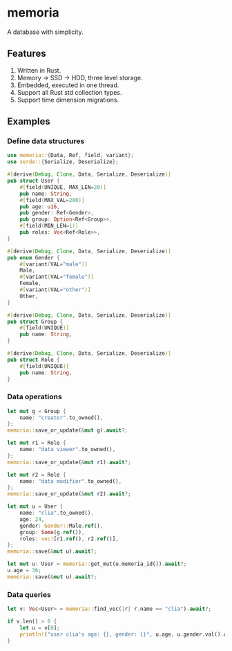 # memoria

A database with simplicity.

## Features

1. Written in Rust.
1. Memory -> SSD -> HDD, three level storage.
1. Embedded, executed in one thread.
1. Support all Rust std collection types.
1. Support time dimension migrations.

## Examples

### Define data structures

```rust
use memoria::{Data, Ref, field, variant};
use serde::{Serialize, Deserialize};

#[derive(Debug, Clone, Data, Serialize, Deserialize)]
pub struct User {
    #[field(UNIQUE, MAX_LEN=20)]
    pub name: String,
    #[field(MAX_VAL=200)]
    pub age: u16,
    pub gender: Ref<Gender>,
    pub group: Option<Ref<Group>>,
    #[field(MIN_LEN=1)]
    pub roles: Vec<Ref<Role>>,
}

#[derive(Debug, Clone, Data, Serialize, Deserialize)]
pub enum Gender {
    #[variant(VAL="male")]
    Male,
    #[variant(VAL="female")]
    Female,
    #[variant(VAL="other")]
    Other,
}

#[derive(Debug, Clone, Data, Serialize, Deserialize)]
pub struct Group {
    #[field(UNIQUE)]
    pub name: String,
}

#[derive(Debug, Clone, Data, Serialize, Deserialize)]
pub struct Role {
    #[field(UNIQUE)]
    pub name: String,
}
```

### Data operations

```rust
let mut g = Group {
    name: "creator".to_owned(),
};
memoria::save_or_update(&mut g).await?;

let mut r1 = Role {
    name: "data viewer".to_owned(),
};
memoria::save_or_update(&mut r1).await?;

let mut r2 = Role {
    name: "data modifier".to_owned(),
};
memoria::save_or_update(&mut r2).await?;

let mut u = User {
    name: "clia".to_owned(),
    age: 24,
    gender: Gender::Male.ref(),
    group: Some(g.ref()),
    roles: vec![r1.ref(), r2.ref()],
};
memoria::save(&mut u).await?;

let mut u: User = memoria::get_mut(u.memoria_id()).await?;
u.age = 36;
memoria::save(&mut u).await?;
```

### Data queries

```rust
let v: Vec<User> = memoria::find_vec(|r| r.name == "clia").await?;

if v.len() > 0 {
    let u = v[0];
    println!("user clia's age: {}, gender: {}", u.age, u.gender.val().await?);
}
```
